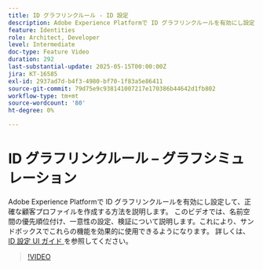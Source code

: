 ```yaml
---
title: ID グラフリンクルール - ID 設定
description: Adobe Experience Platformで ID グラフリンクルールを有効にし設定して、正確な顧客プロファイルを作成する方法を説明します。
feature: Identities
role: Architect, Developer
level: Intermediate
doc-type: Feature Video
duration: 292
last-substantial-update: 2025-05-15T00:00:00Z
jira: KT-16585
exl-id: 2937ad7d-b4f3-4980-bf70-1f83a5e86411
source-git-commit: 79d75e9c938141007217e170386b44642d1fb802
workflow-type: tm+mt
source-wordcount: '80'
ht-degree: 0%

---
```


# ID グラフリンクルール – グラフシミュレーション

Adobe Experience Platformで ID グラフリンクルールを有効にし設定して、正確な顧客プロファイルを作成する方法を説明します。 このビデオでは、名前空間の優先順位付け、一意性の設定、検証について説明します。これにより、サンドボックスでこれらの機能を効果的に使用できるようになります。 詳しくは、[ID 設定 UI ガイド ](https://experienceleague.adobe.com/ja/docs/experience-platform/identity/features/identity-graph-linking-rules/identity-settings-ui) を参照してください。

>[!VIDEO](https://video.tv.adobe.com/v/3458487/?learn=on&enablevpops)
